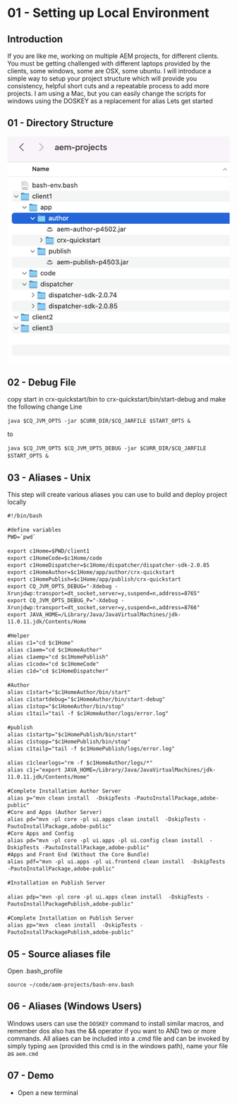 # 01 - Setting up Local Environment 
## Introduction
If you are like me, working on multiple AEM projects, for different clients.
You must be getting challenged with different laptops provided by the clients, some windows, some are OSX, some ubuntu.
I will introduce a simple way to setup your project structure which will provide you consistency, helpful short cuts and a repeatable process to add more projects.
I am using a Mac, but you can easily change the scripts for windows using the DOSKEY as a replacement for alias
Lets get started
## 01 - Directory Structure 
![Directory Structure](assets/01-directory-structure.png)

## 02 - Debug File
copy start in crx-quickstart/bin to crx-quickstart/bin/start-debug and make the following change
Line 

`java $CQ_JVM_OPTS -jar $CURR_DIR/$CQ_JARFILE $START_OPTS &`

to

`java $CQ_JVM_OPTS $CQ_JVM_OPTS_DEBUG -jar $CURR_DIR/$CQ_JARFILE $START_OPTS &`

## 03 - Aliases - Unix
This step will create various aliases you can use to build and deploy project locally
```
#!/bin/bash

#define variables
PWD=`pwd`

export c1Home=$PWD/client1
export c1HomeCode=$c1Home/code
export c1HomeDispatcher=$c1Home/dispatcher/dispatcher-sdk-2.0.85
export c1HomeAuthor=$c1Home/app/author/crx-quickstart
export c1HomePublish=$c1Home/app/publish/crx-quickstart
export CQ_JVM_OPTS_DEBUG="-Xdebug -Xrunjdwp:transport=dt_socket,server=y,suspend=n,address=8765"
export CQ_JVM_OPTS_DEBUG_P="-Xdebug -Xrunjdwp:transport=dt_socket,server=y,suspend=n,address=8766"
export JAVA_HOME=/Library/Java/JavaVirtualMachines/jdk-11.0.11.jdk/Contents/Home

#Helper
alias c1="cd $c1Home"
alias c1aem="cd $c1HomeAuthor"
alias c1aemp="cd $c1HomePublish"
alias c1code="cd $c1HomeCode"
alias c1d="cd $c1HomeDispatcher"

#Author
alias c1start="$c1HomeAuthor/bin/start"
alias c1startdebug="$c1HomeAuthor/bin/start-debug"
alias c1stop="$c1HomeAuthor/bin/stop"
alias c1tail="tail -f $c1HomeAuthor/logs/error.log"

#publish
alias c1startp="$c1HomePublish/bin/start"
alias c1stopp="$c1HomePublish/bin/stop"
alias c1tailp="tail -f $c1HomePublish/logs/error.log"

alias c1clearlogs="rm -f $c1HomeAuthor/logs/*"
alias c1j="export JAVA_HOME=/Library/Java/JavaVirtualMachines/jdk-11.0.11.jdk/Contents/Home"

#Complete Installation Author Server
alias p="mvn clean install  -DskipTests -PautoInstallPackage,adobe-public"
#Core and Apps (Author Server)
alias pd="mvn -pl core -pl ui.apps clean install  -DskipTests -PautoInstallPackage,adobe-public"
#Core Apps and Config
alias pd="mvn -pl core -pl ui.apps -pl ui.config clean install  -DskipTests -PautoInstallPackage,adobe-public"
#Apps and Front End (Without the Core Bundle)
alias pdf="mvn -pl ui.apps -pl ui.frontend clean install  -DskipTests -PautoInstallPackage,adobe-public"

#Installation on Publish Server

alias pdp="mvn -pl core -pl ui.apps clean install  -DskipTests -PautoInstallPackagePublish,adobe-public"

#Complete Installation on Publish Server
alias pp="mvn  clean install  -DskipTests -PautoInstallPackagePublish,adobe-public"
```
## 05 - Source aliases file
Open .bash_profile
```
source ~/code/aem-projects/bash-env.bash
```
## 06 - Aliases (Windows Users)
Windows users can use the `DOSKEY` command to install similar macros, and remember dos also has the && operator if you want to AND two or more commands.
All aliaes can be included into a .cmd file and can be invoked by simply typing `aem` (provided this cmd is in the windows path), name your file as `aem.cmd`

## 07 - Demo
* Open a new terminal 